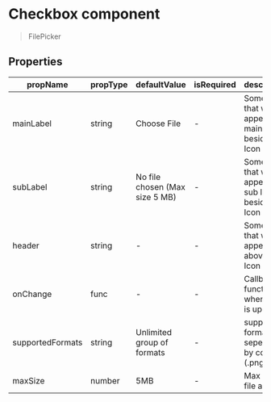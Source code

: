 # Checkbox component

> FilePicker

## Properties

| propName | propType | defaultValue | isRequired | description |
|----------|----------|--------------|------------|-------------|
| mainLabel | string | Choose File | - | Some text that will appear as a main label besides the Icon |
| subLabel | string | No file chosen (Max size 5 MB)| - | Some text that will appear as a sub label besides the Icon |
| header | string | - | - | Some text that will appear above the Icon |
| onChange | func | - | - | Callback function for when a file is uploaded |
| supportedFormats | string | Unlimited group of formats | - | supported formats seperated by comma (.png, .pdf) |
| maxSize | number | 5MB | - | Max size of file allowed |
